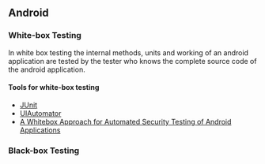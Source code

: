 ## Android


### White-box Testing
In white box testing the internal methods, units and working of an android application are tested by the tester who knows the complete source code of the android application.

#### Tools for white-box testing
* [JUnit](https://developer.android.com/training/testing/unit-testing/local-unit-tests.html)
* [UIAutomator](https://developer.android.com/training/testing/ui-testing/uiautomator-testing.html)
* [A Whitebox Approach for Automated Security Testing of Android Applications](http://cs.gmu.edu/~smalek/papers/AST2012.pdf)

### Black-box Testing

